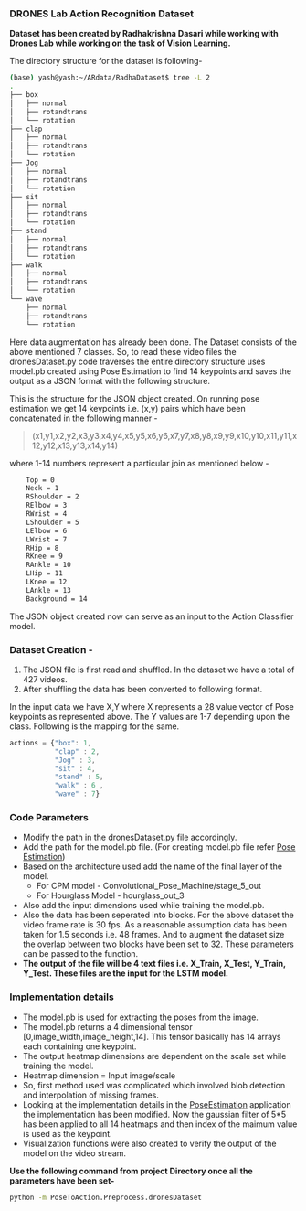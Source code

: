 ### DRONES Lab Action Recognition Dataset 

**Dataset has been created by Radhakrishna Dasari while working with
Drones Lab while working on the task of Vision Learning.**

The directory structure for the dataset is following-

```bash
(base) yash@yash:~/ARdata/RadhaDataset$ tree -L 2
.
├── box
│   ├── normal
│   ├── rotandtrans
│   └── rotation
├── clap
│   ├── normal
│   ├── rotandtrans
│   └── rotation
├── Jog
│   ├── normal
│   ├── rotandtrans
│   └── rotation
├── sit
│   ├── normal
│   ├── rotandtrans
│   └── rotation
├── stand
│   ├── normal
│   ├── rotandtrans
│   └── rotation
├── walk
│   ├── normal
│   ├── rotandtrans
│   └── rotation
└── wave
    ├── normal
    ├── rotandtrans
    └── rotation

```

Here data augmentation has already been done. The Dataset consists of the above mentioned 7 classes. 
So, to read these video files the dronesDataset.py code traverses the entire directory structure uses model.pb created 
using Pose Estimation to find 14 keypoints and saves the output as a JSON format with the following structure. 


This is the structure for the JSON object created. On running pose estimation we get 14 keypoints i.e. 
(x,y) pairs which have been concatenated in the following manner - 

> (x1,y1,x2,y2,x3,y3,x4,y4,x5,y5,x6,y6,x7,y7,x8,y8,x9,y9,x10,y10,x11,y11,x12,y12,x13,y13,x14,y14)
 
where 1-14 numbers represent a particular join as mentioned below - 

```bash
    Top = 0
    Neck = 1
    RShoulder = 2
    RElbow = 3
    RWrist = 4
    LShoulder = 5
    LElbow = 6
    LWrist = 7
    RHip = 8
    RKnee = 9
    RAnkle = 10
    LHip = 11
    LKnee = 12
    LAnkle = 13
    Background = 14
   ```
   
The JSON object created now can serve as an input to the Action Classifier model. 

### Dataset Creation - 

1. The JSON file is first read and shuffled. In the dataset we have a total of 427 videos. 
2. After shuffling the data has been converted to following format. 

In the input data we have X,Y where X represents a 28 value vector of Pose keypoints as represented above. 
The Y values are 1-7 depending upon the class. Following is the mapping for the same. 

```javascript
actions = {"box": 1, 
           "clap" : 2, 
           "Jog" : 3, 
           "sit" : 4, 
           "stand" : 5, 
           "walk" : 6 , 
           "wave" : 7}
```

### Code Parameters

- Modify the path in the dronesDataset.py file accordingly. 
- Add the path for the model.pb file. (For creating model.pb file refer [Pose Estimation]())
- Based on the architecture used add the name of the final layer of the model. 
    - For CPM model - Convolutional_Pose_Machine/stage_5_out
    - For Hourglass Model - hourglass_out_3
- Also add the input dimensions used while training the model.pb. 
- Also the data has been seperated into blocks. For the above dataset the video frame rate is 30 fps.
As a reasonable assumption data has been taken for 1.5 seconds i.e. 48 frames. And to augment the dataset size
the overlap between two blocks have been set to 32. These parameters can be passed to the function.
- **The output of the file will be 4 text files i.e. X_Train, X_Test, Y_Train, Y_Test. These 
files are the input for the LSTM model.**
### Implementation details

- The model.pb is used for extracting the poses from the image. 
- The model.pb returns a 4 dimensional tensor [0,image_width,image_height,14]. 
This tensor basically has 14 arrays each containing one keypoint. 
- The output heatmap dimensions are dependent on the scale set while training the model.
- Heatmap dimension = Input image/scale
- So, first method used was complicated which involved blob detection and interpolation of missing frames. 
- Looking at the implementation details in the [PoseEstimation]() application the 
implementation has been modified. Now the gaussian filter of 5*5 has been applied to
all 14 heatmaps and then index of the maimum value is used as the keypoint. 
- Visualization functions were also created to verify the output of the model on the 
video stream. 

**Use the following command from project Directory once all the parameters have been set-** 

```bash
python -m PoseToAction.Preprocess.dronesDataset
```

